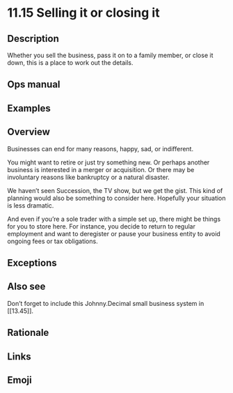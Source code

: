 # 11.15 Selling it or closing it

## Description

Whether you sell the business, pass it on to a family member, or close it down, this is a place to work out the details.

## Ops manual

## Examples

## Overview

Businesses can end for many reasons, happy, sad, or indifferent.

You might want to retire or just try something new. Or perhaps another business is interested in a merger or acquisition. Or there may be involuntary reasons like bankruptcy or a natural disaster.

We haven’t seen Succession, the TV show, but we get the gist. This kind of planning would also be something to consider here. Hopefully your situation is less dramatic.

And even if you’re a sole trader with a simple set up, there might be things for you to store here. For instance, you decide to return to regular employment and want to deregister or pause your business entity to avoid ongoing fees or tax obligations.

## Exceptions

## Also see

Don’t forget to include this Johnny.Decimal small business system in [[13.45]].

## Rationale

## Links

## Emoji

